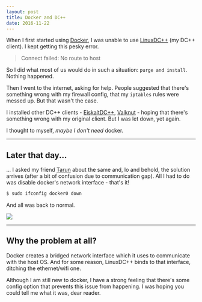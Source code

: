 ```yaml
---
layout: post
title: Docker and DC++
date: 2016-11-22
---
```


When I first started using [Docker], I was unable to use [LinuxDC++] (my DC++ client).
I kept getting this pesky error.

> Connect failed: No route to host

So I did what most of us would do in such a situation: `purge and install`.
Nothing happened.

Then I went to the internet, asking for help.
People suggested that there's something wrong with my firewall config, that my `iptables` rules were messed up.
But that wasn't the case.

I installed other DC++ clients - [EiskaltDC++], [Valknut] - hoping that there's something wrong with my original client.
But I was let down, yet again.

I thought to myself, _maybe I don't need_ docker.

<!-- preview -->

---

## Later that day...

... I asked my friend [Tarun] about the same and, lo and behold, the solution arrives (after a bit of confusion due to communication gap).
All I had to do was disable docker's network interface - that's it!

```sh
$ sudo ifconfig docker0 down
```

And all was back to normal.

![]({{site.baseurl}}/media/2016-11-22-docker-and-dc++/chat.png)

---

## Why the problem at all?

Docker creates a bridged network interface which it uses to communicate with the host OS.
And for some reason, LinuxDC++ binds to that interface, ditching the ethernet/wifi one.

Although I am still new to docker, I have a strong feeling that there's some config option that prevents this issue from happening.
I was hoping you could tell me what it was, dear reader.

[docker]: https://www.docker.com/
[linuxdc++]: https://launchpad.net/linuxdcpp/
[eiskaltdc++]: https://github.com/eiskaltdcpp/eiskaltdcpp/
[valknut]: http://wxdcgui.sourceforge.net/
[tarun]: http://reachtarunhere.github.io/about/
